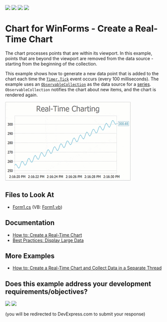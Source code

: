 <!-- default badges list -->
![](https://img.shields.io/endpoint?url=https://codecentral.devexpress.com/api/v1/VersionRange/272649173/24.2.1%2B)
[![](https://img.shields.io/badge/Open_in_DevExpress_Support_Center-FF7200?style=flat-square&logo=DevExpress&logoColor=white)](https://supportcenter.devexpress.com/ticket/details/T899929)
[![](https://img.shields.io/badge/📖_How_to_use_DevExpress_Examples-e9f6fc?style=flat-square)](https://docs.devexpress.com/GeneralInformation/403183)
[![](https://img.shields.io/badge/💬_Leave_Feedback-feecdd?style=flat-square)](#does-this-example-address-your-development-requirementsobjectives)
<!-- default badges end -->

# Chart for WinForms - Create a Real-Time Chart

The chart processes points that are within its viewport. In this example, points that are beyond the viewport are removed from the data source - starting from the beginning of the collection. 

This example shows how to generate a new data point that is added to the chart each time the [`Timer.Tick`](https://docs.microsoft.com/en-us/dotnet/api/system.windows.forms.timer.tick?view=windowsdesktop-6.0) event occurs (every 100 milliseconds). The example uses an [`ObservableCollection`](https://docs.microsoft.com/en-us/dotnet/api/system.collections.objectmodel.observablecollection-1) as the data source for a [series](https://docs.devexpress.com/WindowsForms/6167/controls-and-libraries/chart-control/chart-elements/series?p=netframework). `ObservableCollection` notifies the chart about new items, and the chart is rendered again.

![Resulting chart](Media/resulting-chart.gif)

## Files to Look At

* [Form1.cs](./CS/RealTimeChartUpdates/Form1.cs) (VB: [Form1.vb](./VB/RealTimeChartUpdates/Form1.vb))

## Documentation

* [How to: Create a Real-Time Chart](https://docs.devexpress.com/WindowsForms/401813/controls-and-libraries/chart-control/examples/creating-charts/providing-data/how-to-create-a-real-time-chart)
* [Best Practices: Display Large Data](https://docs.devexpress.com/WindowsForms/119143/controls-and-libraries/chart-control/provide-data/best-practices-display-large-data?p=netframework)

## More Examples

* [How to: Create a Real-Time Chart and Collect Data in a Separate Thread](https://github.com/DevExpress-Examples/xtracharts-how-to-create-a-real-time-chart-and-collect-data-in-a-separate-thread)
<!-- feedback -->
## Does this example address your development requirements/objectives?

[<img src="https://www.devexpress.com/support/examples/i/yes-button.svg"/>](https://www.devexpress.com/support/examples/survey.xml?utm_source=github&utm_campaign=winforms-charts-create-real-time-chart&~~~was_helpful=yes) [<img src="https://www.devexpress.com/support/examples/i/no-button.svg"/>](https://www.devexpress.com/support/examples/survey.xml?utm_source=github&utm_campaign=winforms-charts-create-real-time-chart&~~~was_helpful=no)

(you will be redirected to DevExpress.com to submit your response)
<!-- feedback end -->
